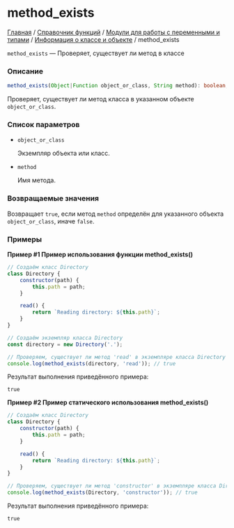 # method_exists

[Главная](../../../../README.md) / [Справочник функций](../../../funcref.md) /
[Модули для работы с переменными и типами](../../vartype.md) /
[Информация о классе и объекте](../class.md) / method_exists

`method_exists` — Проверяет, существует ли метод в классе

### Описание

```ts
method_exists(Object|Function object_or_class, String method): boolean;
```

Проверяет, существует ли метод класса в указанном объекте `object_or_class`.

### Список параметров

-   `object_or_class`

    Экземпляр объекта или класс.

-   `method`

    Имя метода.

### Возвращаемые значения

Возвращает `true`, если метод `method` определён для указанного объекта `object_or_class`, иначе
`false`.

### Примеры

**Пример #1 Пример использования функции method_exists()**

```js
// Создаём класс Directory
class Directory {
    constructor(path) {
        this.path = path;
    }

    read() {
        return `Reading directory: ${this.path}`;
    }
}

// Создаём экземпляр класса Directory
const directory = new Directory('.');

// Проверяем, существует ли метод 'read' в экземпляре класса Directory
console.log(method_exists(directory, 'read')); // true
```

Результат выполнения приведённого примера:

```
true
```

**Пример #2 Пример статического использования method_exists()**

```js
// Создаём класс Directory
class Directory {
    constructor(path) {
        this.path = path;
    }

    read() {
        return `Reading directory: ${this.path}`;
    }
}

// Проверяем, существует ли метод 'constructor' в экземпляре класса Directory
console.log(method_exists(Directory, 'constructor')); // true
```

Результат выполнения приведённого примера:

```
true
```
